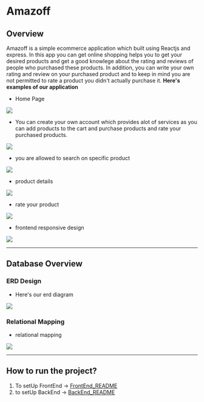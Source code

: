 # Amazoff

## Overview

Amazoff is a simple ecommerce application which built using 
Reactjs and express. In this app you can get online shopping 
helps you to get your desired products and get a good knowlege about the rating and reviews of people who purchased 
these products. In addition, you can write your own rating and review on your purchased product and to keep in mind you are not permitted to rate a product you didn't actually purchase it. 
<b>Here's examples of our application</b>

-   Home Page
<img src = "https://github.com/amwopps/Amazoff/tree/main/screenShots/sc1.png">

-   You can create your own account which provides alot of services as you can add products to the cart and purchase products and rate your purchased products.
<img src = "https://github.com/amwopps/Amazoff/tree/main/screenShots/sc2.png">

-   you are allowed to search on specific product 
<img src = "https://github.com/amwopps/Amazoff/tree/main/screenShots/sc3.png">

-   product details 
<img src = "https://github.com/amwopps/Amazoff/tree/main/screenShots/sc4.png">

-   rate your product 
<img src = "https://github.com/amwopps/Amazoff/tree/main/screenShots/sc5.png">

-   frontend responsive design
<img src = "https://github.com/amwopps/Amazoff/tree/main/screenShots/sc6.png">

<hr>

## Database Overview
### ERD Design
-   Here's our erd diagram 
<img src = "https://github.com/amwopps/Amazoff/tree/main/screenShots/sc7.png"> 

### Relational Mapping
-   relational mapping
<img src = "https://github.com/amwopps/Amazoff/tree/main/screenShots/sc8.png">

<hr>

## How to run the project?

1. To setUp FrontEnd -> [FrontEnd_README](https://github.com/amwopps/Amazoff/blob/main/client/README.md)
2. to setUp BackEnd -> [BackEnd_README](https://github.com/amwopps/Amazoff/blob/main/servers/readme.md)

